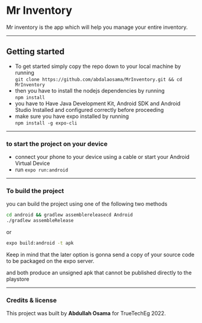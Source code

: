 # Mr Inventory

Mr inventory is the app which will help you manage your entire inventory.
<hr>

## Getting started
- To get started simply copy the repo down to your local machine by running <br>
`git clone https://github.com/abdalaosama/MrInventory.git && cd MrInventory`<br>
- then you have to install the nodejs dependencies by running <br>
`npm install`<br>
- you have to Have Java Development Kit, Android SDK and Android Studio Installed and configured correctly before proceeding
- make sure you have expo installed by running <br> `npm install -g expo-cli`<br>
<hr>

### to start the project on your device
- connect your phone to your device using a cable or start your Android Virtual Device
- run `expo run:android`
<hr>

### To build the project
you can build the project using one of the following two methods

``` bash
cd android && gradlew assemblereleasecd Android
./gradlew assembleRelease
```
or 
``` bash
expo build:android -t apk
```
Keep in mind that the later option is gonna send a copy of your source code to be packaged on the expo server.

and both produce an unsigned apk that cannot be published directly to the playstore
<hr>

### Credits & license
This project was built by **Abdullah Osama** for TrueTechEg 2022.


